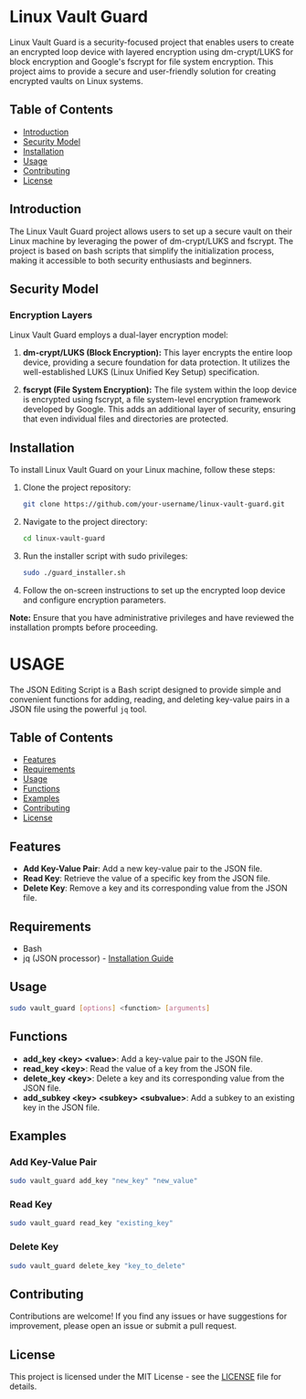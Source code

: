 # Linux Vault Guard

Linux Vault Guard is a security-focused project that enables users to create an encrypted loop device with layered encryption using dm-crypt/LUKS for block encryption and Google's fscrypt for file system encryption. This project aims to provide a secure and user-friendly solution for creating encrypted vaults on Linux systems.

## Table of Contents
- [Introduction](#introduction)
- [Security Model](#security-model)
- [Installation](#installation)
- [Usage](#usage)
- [Contributing](#contributing)
- [License](#license)

## Introduction

The Linux Vault Guard project allows users to set up a secure vault on their Linux machine by leveraging the power of dm-crypt/LUKS and fscrypt. The project is based on bash scripts that simplify the initialization process, making it accessible to both security enthusiasts and beginners.

## Security Model

### Encryption Layers

Linux Vault Guard employs a dual-layer encryption model:

1. **dm-crypt/LUKS (Block Encryption):** This layer encrypts the entire loop device, providing a secure foundation for data protection. It utilizes the well-established LUKS (Linux Unified Key Setup) specification.

2. **fscrypt (File System Encryption):** The file system within the loop device is encrypted using fscrypt, a file system-level encryption framework developed by Google. This adds an additional layer of security, ensuring that even individual files and directories are protected.


## Installation

To install Linux Vault Guard on your Linux machine, follow these steps:

1. Clone the project repository:

   ```bash
   git clone https://github.com/your-username/linux-vault-guard.git
   ```

2. Navigate to the project directory:

   ```bash
   cd linux-vault-guard
   ```

3. Run the installer script with sudo privileges:

   ```bash
   sudo ./guard_installer.sh
   ```

4. Follow the on-screen instructions to set up the encrypted loop device and configure encryption parameters.

**Note:** Ensure that you have administrative privileges and have reviewed the installation prompts before proceeding.


# USAGE

The JSON Editing Script is a Bash script designed to provide simple and convenient functions for adding, reading, and deleting key-value pairs in a JSON file using the powerful `jq` tool.

## Table of Contents

- [Features](#features)
- [Requirements](#requirements)
- [Usage](#usage)
- [Functions](#functions)
- [Examples](#examples)
- [Contributing](#contributing)
- [License](#license)

## Features

- **Add Key-Value Pair**: Add a new key-value pair to the JSON file.
- **Read Key**: Retrieve the value of a specific key from the JSON file.
- **Delete Key**: Remove a key and its corresponding value from the JSON file.

## Requirements

- Bash
- jq (JSON processor) - [Installation Guide](https://stedolan.github.io/jq/download/)

## Usage

```bash
sudo vault_guard [options] <function> [arguments]
```

## Functions

- **add_key \<key\> \<value\>**: Add a key-value pair to the JSON file.
- **read_key \<key\>**: Read the value of a key from the JSON file.
- **delete_key \<key\>**: Delete a key and its corresponding value from the JSON file.
- **add_subkey \<key\> \<subkey\> \<subvalue\>**: Add a subkey to an existing key in the JSON file.

## Examples

### Add Key-Value Pair

```bash
sudo vault_guard add_key "new_key" "new_value"
```

### Read Key

```bash
sudo vault_guard read_key "existing_key"
```

### Delete Key

```bash
sudo vault_guard delete_key "key_to_delete"
```

## Contributing

Contributions are welcome! If you find any issues or have suggestions for improvement, please open an issue or submit a pull request.

## License

This project is licensed under the MIT License - see the [LICENSE](LICENSE) file for details.

